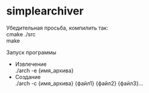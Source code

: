 # simplearchiver

Убедительная просьба, компилить так: <br />
cmake ./src <br/>
make

Запуск программы<br/>
* Извлечение<br/>
./arch -e {имя_архива}<br/>
* Создание<br/>
./arch -c {имя_архива} {файл1} {файл2} {файл3}...<br/>

